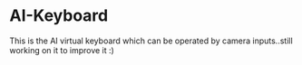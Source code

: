 # AI-Keyboard
This is the AI virtual keyboard which can be operated by camera inputs..still working on it to improve it :)
